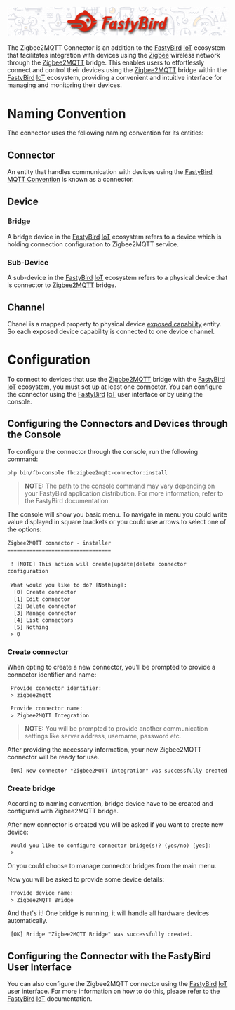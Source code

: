 <p align="center">
	<img src="https://github.com/fastybird/.github/blob/main/assets/repo_title.png?raw=true" alt="FastyBird"/>
</p>

The Zigbee2MQTT Connector is an addition to the [FastyBird](https://www.fastybird.com) [IoT](https://en.wikipedia.org/wiki/Internet_of_things)
ecosystem that facilitates integration with devices using the [Zigbee](https://en.wikipedia.org/wiki/Zigbee) wireless network through
the [Zigbee2MQTT](https://www.zigbee2mqtt.io) bridge. This enables users to effortlessly connect and control their devices using the
[Zigbee2MQTT](https://www.zigbee2mqtt.io) bridge within the [FastyBird](https://www.fastybird.com) [IoT](https://en.wikipedia.org/wiki/Internet_of_things) ecosystem, providing a convenient and intuitive
interface for managing and monitoring their devices.

# Naming Convention

The connector uses the following naming convention for its entities:

## Connector

An entity that handles communication with devices using the [FastyBird MQTT Convention](https://github.com/FastyBird/mqtt-convention) is known as a connector.

## Device

### Bridge

A bridge device in the [FastyBird](https://www.fastybird.com) [IoT](https://en.wikipedia.org/wiki/Internet_of_things) ecosystem refers to a device which is holding connection configuration to Zigbee2MQTT service.

### Sub-Device

A sub-device in the [FastyBird](https://www.fastybird.com) [IoT](https://en.wikipedia.org/wiki/Internet_of_things) ecosystem refers to a physical device that is connector to [Zigbee2MQTT](https://www.zigbee2mqtt.io)
bridge.

## Channel

Chanel is a mapped property to physical device [exposed capability](https://www.zigbee2mqtt.io/guide/usage/exposes.html) entity. So each exposed
device capability is connected to one device channel.

# Configuration

To connect to devices that use the [Zigbbe2MQTT](https://www.zigbee2mqtt.io) bridge with the [FastyBird](https://www.fastybird.com) [IoT](https://en.wikipedia.org/wiki/Internet_of_things)
ecosystem, you must set up at least one connector. You can configure the connector using the [FastyBird](https://www.fastybird.com) [IoT](https://en.wikipedia.org/wiki/Internet_of_things)
user interface or by using the console.

## Configuring the Connectors and Devices through the Console

To configure the connector through the console, run the following command:

```shell
php bin/fb-console fb:zigbee2mqtt-connector:install
```

> **NOTE:**
The path to the console command may vary depending on your FastyBird application distribution. For more information, refer to the FastyBird documentation.

The console will show you basic menu. To navigate in menu you could write value displayed in square brackets or you
could use arrows to select one of the options:

```shell
Zigbee2MQTT connector - installer
=================================

 ! [NOTE] This action will create|update|delete connector configuration                                                 

 What would you like to do? [Nothing]:
  [0] Create connector
  [1] Edit connector
  [2] Delete connector
  [3] Manage connector
  [4] List connectors
  [5] Nothing
 > 0
```

### Create connector

When opting to create a new connector, you'll be prompted to provide a connector identifier and name:

```shell
 Provide connector identifier:
 > zigbee2mqtt
```

```shell
 Provide connector name:
 > Zigbee2MQTT Integration
```

> **NOTE:**
You will be prompted to provide another communication settings like server address, username, password etc.

After providing the necessary information, your new Zigbee2MQTT connector will be ready for use.

```shell
 [OK] New connector "Zigbee2MQTT Integration" was successfully created
```

### Create bridge

According to naming convention, bridge device have to be created and configured with Zigbee2MQTT bridge.

After new connector is created you will be asked if you want to create new device:

```shell
 Would you like to configure connector bridge(s)? (yes/no) [yes]:
 > 
```

Or you could choose to manage connector bridges from the main menu.

Now you will be asked to provide some device details:

```shell
 Provide device name:
 > Zigbee2MQTT Bridge
```

And that's it! One bridge is running, it will handle all hardware devices automatically.

```shell
 [OK] Bridge "Zigbee2MQTT Bridge" was successfully created.
```

## Configuring the Connector with the FastyBird User Interface

You can also configure the Zigbee2MQTT connector using the [FastyBird](https://www.fastybird.com) [IoT](https://en.wikipedia.org/wiki/Internet_of_things) user interface. For more information
on how to do this, please refer to the [FastyBird](https://www.fastybird.com) [IoT](https://en.wikipedia.org/wiki/Internet_of_things) documentation.
